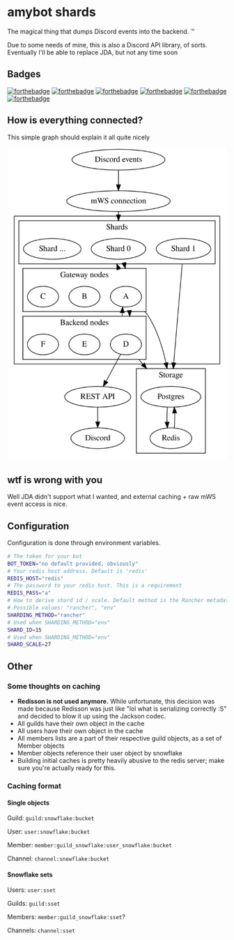 # amybot shards

The magical thing that dumps Discord events into the backend. :tm:

Due to some needs of mine, this is also a Discord API library, of sorts. Eventually I'll be able to replace JDA, but not any time soon

## Badges

[![forthebadge](http://forthebadge.com/images/badges/uses-badges.svg)](http://forthebadge.com) 
[![forthebadge](http://forthebadge.com/images/badges/made-with-crayons.svg)](http://forthebadge.com)
[![forthebadge](http://forthebadge.com/images/badges/built-with-love.svg)](http://forthebadge.com)
[![forthebadge](http://forthebadge.com/images/badges/compatibility-pc-load-letter.svg)](http://forthebadge.com)
[![forthebadge](http://forthebadge.com/images/badges/contains-technical-debt.svg)](http://forthebadge.com)
[![forthebadge](http://forthebadge.com/images/badges/powered-by-electricity.svg)](http://forthebadge.com)


## How is everything connected?

This simple graph should explain it all quite nicely

![Graph](simple.svg)

## wtf is wrong with you

Well JDA didn't support what I wanted, and external caching + raw mWS event access is nice. 

## Configuration

Configuration is done through environment variables.

```bash
# The token for your bot
BOT_TOKEN="no default provided, obviously"
# Your redis host address. Default is 'redis'
REDIS_HOST="redis"
# The password to your redis host. This is a requirement
REDIS_PASS="a"
# How to derive shard id / scale. Default method is the Rancher metadata service, but may also be configured through environment variables
# Possible values: "rancher", "env"
SHARDING_METHOD="rancher"
# Used when SHARDING_METHOD="env"
SHARD_ID=15
# Used when SHARDING_METHOD="env"
SHARD_SCALE=27
```

## Other

### Some thoughts on caching

- **Redisson is not used anymore.** While unfortunate, this decision was made because Redisson was just like "lol what is serializing correctly :S" and decided to blow it up using the Jackson codec. 
- All guilds have their own object in the cache
- All users have their own object in the cache
- All members lists are a part of their respective guild objects, as a set of Member objects
- Member objects reference their user object by snowflake
- Building initial caches is pretty heavily abusive to the redis server; make sure you're actually ready for this. 

### Caching format

#### Single objects

Guild: `guild:snowflake:bucket`

User: `user:snowflake:bucket`

Member: `member:guild_snowflake:user_snowflake:bucket`

Channel: `channel:snowflake:bucket`

#### Snowflake sets

Users: `user:sset`

Guilds: `guild:sset`

Members: `member:guild_snowflake:sset`?

Channels: `channel:sset`